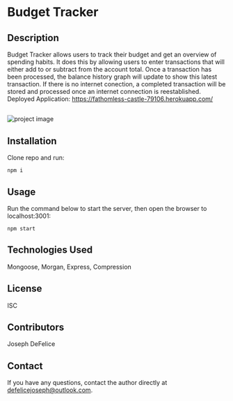 # Budget Tracker

## Description
Budget Tracker allows users to track their budget and get an overview of spending habits. It does this by allowing users to enter transactions that will either add to or subtract from the account total. Once a transaction has been processed, the balance history graph will update to show this latest transaction. If there is no internet conection, a completed transaction will be stored and processed once an internet connection is reestablished.<br>Deployed Application: https://fathomless-castle-79106.herokuapp.com/

  ##
  ![project image](public/images/budget.png)
  
  ## Installation
  Clone repo and run:
  ```
  npm i
  ```

  ## Usage
  Run the command below to start the server, then open the browser to localhost:3001:
  ```
  npm start
  ```

  ## Technologies Used
  Mongoose, Morgan, Express, Compression

  ## License
  ISC

  ## Contributors
  Joseph DeFelice

  ## Contact
  If you have any questions, contact the author directly at defelicejoseph@outlook.com.